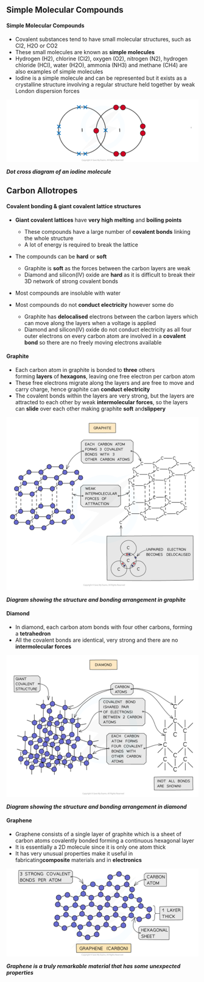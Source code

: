 ## Simple Molecular Compounds

#### Simple Molecular Compounds

* Covalent substances tend to have small molecular structures, such as Cl2, H2O or CO2
* These small molecules are known as **simple molecules**
* Hydrogen (H2), chlorine (Cl2), oxygen (O2), nitrogen (N2), hydrogen chloride (HCl), water (H2O), ammonia (NH3) and methane (CH4) are also examples of simple molecules
* Iodine is a simple molecule and can be represented but it exists as a crystalline structure involving a regular structure held together by weak London dispersion forces

![iodine-dot-and-cross](iodine-dot-and-cross.png)

***Dot cross diagram of an iodine molecule***

## Carbon Allotropes

#### Covalent bonding & giant covalent lattice structures

* **Giant covalent lattices** have **very high** **melting** and **boiling points**

  + These compounds have a large number of **covalent bonds** linking the whole structure
  + A lot of energy is required to break the lattice
* The compounds can be **hard** or **soft**

  + Graphite is **soft** as the forces between the carbon layers are weak
  + Diamond and silicon(IV) oxide are **hard** as it is difficult to break their 3D network of strong covalent bonds
* Most compounds are insoluble with water
* Most compounds do not **conduct electricity** however some do

  + Graphite has **delocalised** electrons between the carbon layers which can move along the layers when a voltage is applied
  + Diamond and silicon(IV) oxide do not conduct electricity as all four outer electrons on every carbon atom are involved in a **covalent bond** so there are no freely moving electrons available

#### Graphite

* Each carbon atom in graphite is bonded to **three** others forming **layers** of **hexagons**, leaving one free electron per carbon atom
* These free electrons migrate along the layers and are free to move and carry charge, hence graphite can **conduct electricity**
* The covalent bonds within the layers are very strong, but the layers are attracted to each other by weak **intermolecular forces**, so the layers can **slide** over each other making graphite **soft** and**slippery**

![Graphite structure, IGCSE & GCSE Chemistry revision notes](Graphite-structure.png)

***Diagram showing the structure and bonding arrangement in graphite***

#### Diamond

* In diamond, each carbon atom bonds with four other carbons, forming a **tetrahedron**
* All the covalent bonds are identical, very strong and there are no **intermolecular forces**

![Diamond structure, IGCSE & GCSE Chemistry revision notes](Diamond-structure.png)

***Diagram showing the structure and bonding arrangement in diamond***

#### Graphene

* Graphene consists of a single layer of graphite which is a sheet of carbon atoms covalently bonded forming a continuous hexagonal layer
* It is essentially a 2D molecule since it is only one atom thick
* It has very unusual properties make it useful in fabricating**composite** materials and in **electronics**

![The structure of graphene, downloadable IB Chemistry revision notes](4.1.11-The-structure-of-graphene.png)

***Graphene is a truly remarkable material that has some unexpected properties***